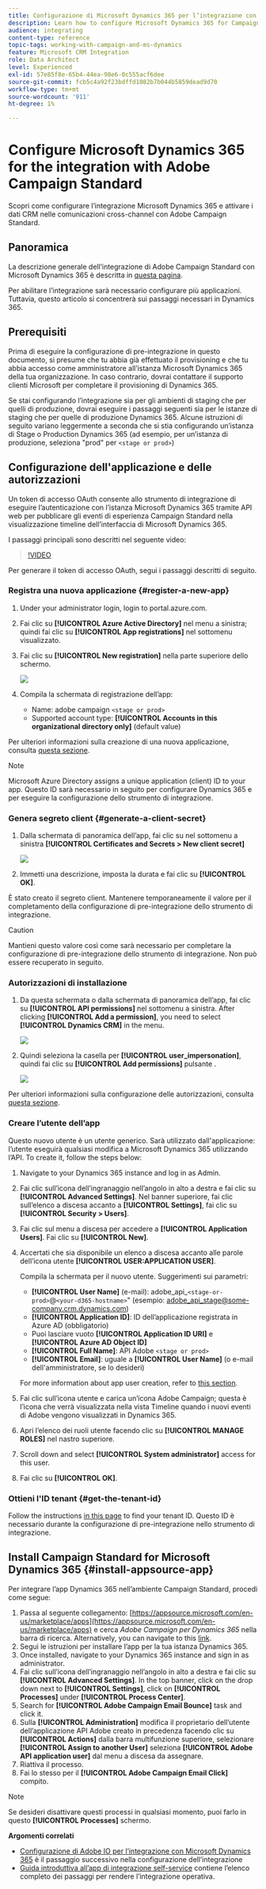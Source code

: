 ```yaml
---
title: Configurazione di Microsoft Dynamics 365 per l’integrazione con Campaign
description: Learn how to configure Microsoft Dynamics 365 for Campaign integration.
audience: integrating
content-type: reference
topic-tags: working-with-campaign-and-ms-dynamics
feature: Microsoft CRM Integration
role: Data Architect
level: Experienced
exl-id: 57e85f8e-65b4-44ea-98e6-0c555acf6dee
source-git-commit: fcb5c4a92f23bdffd1082b7b044b5859dead9d70
workflow-type: tm+mt
source-wordcount: '911'
ht-degree: 1%

---
```


# Configure Microsoft Dynamics 365 for the integration with Adobe Campaign Standard

Scopri come configurare l’integrazione Microsoft Dynamics 365 e attivare i dati CRM nelle comunicazioni cross-channel con Adobe Campaign Standard.

## Panoramica

La descrizione generale dell’integrazione di Adobe Campaign Standard con Microsoft Dynamics 365 è descritta in [questa pagina](../../integrating/using/d365-acs-get-started.md).

Per abilitare l’integrazione sarà necessario configurare più applicazioni. Tuttavia, questo articolo si concentrerà sui passaggi necessari in Dynamics 365.

## Prerequisiti

Prima di eseguire la configurazione di pre-integrazione in questo documento, si presume che tu abbia già effettuato il provisioning e che tu abbia accesso come amministratore all’istanza Microsoft Dynamics 365 della tua organizzazione.  In caso contrario, dovrai contattare il supporto clienti Microsoft per completare il provisioning di Dynamics 365.

Se stai configurando l’integrazione sia per gli ambienti di staging che per quelli di produzione, dovrai eseguire i passaggi seguenti sia per le istanze di staging che per quelle di produzione Dynamics 365. Alcune istruzioni di seguito variano leggermente a seconda che si stia configurando un’istanza di Stage o Production Dynamics 365 (ad esempio, per un’istanza di produzione, seleziona &quot;prod&quot; per `<stage or prod>`)

## Configurazione dell&#39;applicazione e delle autorizzazioni

Un token di accesso OAuth consente allo strumento di integrazione di eseguire l’autenticazione con l’istanza Microsoft Dynamics 365 tramite API web per pubblicare gli eventi di esperienza Campaign Standard nella visualizzazione timeline dell’interfaccia di Microsoft Dynamics 365.

I passaggi principali sono descritti nel seguente video:

>[!VIDEO](https://video.tv.adobe.com/v/27637)

Per generare il token di accesso OAuth, segui i passaggi descritti di seguito.

### Registra una nuova applicazione {#register-a-new-app}

1. Under your administrator login, login to portal.azure.com.

1. Fai clic su **[!UICONTROL Azure Active Directory]** nel menu a sinistra; quindi fai clic su **[!UICONTROL App registrations]** nel sottomenu visualizzato.

1. Fai clic su **[!UICONTROL New registration]** nella parte superiore dello schermo.

   ![](assets/do-not-localize/MSdynACSIntegration-7.png)

1. Compila la schermata di registrazione dell’app:

   * Name: adobe campaign `<stage or prod>`
   * Supported account type: **[!UICONTROL Accounts in this organizational directory only]** (default value)

Per ulteriori informazioni sulla creazione di una nuova applicazione, consulta [questa sezione](https://docs.microsoft.com/en-us/azure/active-directory/develop/quickstart-register-app).

>[!NOTE]
>
>Microsoft Azure Directory assigns a unique application (client) ID to your app. Questo ID sarà necessario in seguito per configurare Dynamics 365 e per eseguire la configurazione dello strumento di integrazione.

### Genera segreto client {#generate-a-client-secret}

1. Dalla schermata di panoramica dell’app, fai clic su nel sottomenu a sinistra **[!UICONTROL Certificates and Secrets > New client secret]**

   ![](assets/do-not-localize/MSdynACSIntegration-8.png)

1. Immetti una descrizione, imposta la durata e fai clic su **[!UICONTROL OK]**.

È stato creato il segreto client. Mantenere temporaneamente il valore per il completamento della configurazione di pre-integrazione dello strumento di integrazione.

>[!CAUTION]
>
>Mantieni questo valore così come sarà necessario per completare la configurazione di pre-integrazione dello strumento di integrazione. Non può essere recuperato in seguito.


### Autorizzazioni di installazione

1. Da questa schermata o dalla schermata di panoramica dell’app, fai clic su **[!UICONTROL API permissions]** nel sottomenu a sinistra.  After clicking **[!UICONTROL Add a permission]**,  you need to select **[!UICONTROL Dynamics CRM]** in the menu.

   ![](assets/do-not-localize/MSdynACSIntegration-9.png)

1. Quindi seleziona la casella per **[!UICONTROL user_impersonation]**, quindi fai clic su **[!UICONTROL Add permissions]** pulsante .

   ![](assets/do-not-localize/MSdynACSIntegration-10.png)

Per ulteriori informazioni sulla configurazione delle autorizzazioni, consulta [questa sezione](https://docs.microsoft.com/en-us/azure/active-directory/develop/quickstart-configure-app-access-web-apis#add-permissions-to-access-web-apis).

### Creare l’utente dell’app

Questo nuovo utente è un utente generico. Sarà utilizzato dall&#39;applicazione: l’utente eseguirà qualsiasi modifica a Microsoft Dynamics 365 utilizzando l’API. To create it, follow the steps below:

1. Navigate to your Dynamics 365 instance and log in as Admin.

1. Fai clic sull’icona dell’ingranaggio nell’angolo in alto a destra e fai clic su **[!UICONTROL Advanced Settings]**. Nel banner superiore, fai clic sull’elenco a discesa accanto a **[!UICONTROL Settings]**, fai clic su **[!UICONTROL Security > Users]**.

1. Fai clic sul menu a discesa per accedere a **[!UICONTROL Application Users]**. Fai clic su **[!UICONTROL New]**.

1. Accertati che sia disponibile un elenco a discesa accanto alle parole dell’icona utente **[!UICONTROL USER:APPLICATION USER]**.

   Compila la schermata per il nuovo utente.  Suggerimenti sui parametri:

   * **[!UICONTROL User Name]** (e-mail): adobe_api_`<stage-or-prod>`@`<your-d365-hostname>`&quot; (esempio: adobe_api_stage@some-company.crm.dynamics.com)
   * **[!UICONTROL Application ID]**: ID dell’applicazione registrata in Azure AD (obbligatorio)
   * Puoi lasciare vuoto **[!UICONTROL Application ID URI]** e **[!UICONTROL Azure AD Object ID]**
   * **[!UICONTROL Full Name]**: API Adobe `<stage or prod>`
   * **[!UICONTROL Email]**: uguale a **[!UICONTROL User Name]** (o e-mail dell&#39;amministratore, se lo desideri)

   For more information about app user creation, refer to [this section](https://docs.microsoft.com/en-gb/power-platform/admin/create-users-assign-online-security-roles#create-an-application-user).

1. Fai clic sull’icona utente e carica un’icona Adobe Campaign; questa è l’icona che verrà visualizzata nella vista Timeline quando i nuovi eventi di Adobe vengono visualizzati in Dynamics 365.

1. Apri l’elenco dei ruoli utente facendo clic su **[!UICONTROL MANAGE ROLES]** nel nastro superiore.

1. Scroll down and select **[!UICONTROL System administrator]** access for this user.

1. Fai clic su **[!UICONTROL OK]**.

### Ottieni l&#39;ID tenant {#get-the-tenant-id}

Follow the instructions [in this page](https://docs.microsoft.com/en-us/onedrive/find-your-office-365-tenant-id) to find your tenant ID.  Questo ID è necessario durante la configurazione di pre-integrazione nello strumento di integrazione.

## Install Campaign Standard for Microsoft Dynamics 365 {#install-appsource-app}

Per integrare l’app Dynamics 365 nell’ambiente Campaign Standard, procedi come segue:

1. Passa al seguente collegamento: [https://appsource.microsoft.com/en-us/marketplace/apps](https://appsource.microsoft.com/en-us/marketplace/apps) e cerca _Adobe Campaign per Dynamics 365_ nella barra di ricerca.
Alternatively, you can navigate to this [link](https://appsource.microsoft.com/en-us/product/dynamics-365/adobecampaign.re4snj-a4n7-5t6y-a14br-d5d1b?flightCodes=adobesignhide&amp;tab=Overview).
1. Segui le istruzioni per installare l’app per la tua istanza Dynamics 365.
1. Once installed, navigate to your Dynamics 365 instance and sign in as administrator.
1. Fai clic sull’icona dell’ingranaggio nell’angolo in alto a destra e fai clic su **[!UICONTROL Advanced Settings]**. In the top banner, click on the drop down next to **[!UICONTROL Settings]**, click on **[!UICONTROL Processes]** under **[!UICONTROL Process Center]**.
1. Search for **[!UICONTROL Adobe Campaign Email Bounce]** task and click it.
1. Sulla **[!UICONTROL Administration]** modifica il proprietario dell’utente dell’applicazione API Adobe creato in precedenza facendo clic su **[!UICONTROL Actions]** dalla barra multifunzione superiore, selezionare **[!UICONTROL Assign to another User]** seleziona **[!UICONTROL Adobe API application user]** dal menu a discesa da assegnare.
1. Riattiva il processo.
1. Fai lo stesso per il **[!UICONTROL Adobe Campaign Email Click]** compito.

>[!NOTE]
>
>Se desideri disattivare questi processi in qualsiasi momento, puoi farlo in questo **[!UICONTROL Processes]** schermo.

**Argomenti correlati**

* [Configurazione di Adobe IO per l’integrazione con Microsoft Dynamics 365](../../integrating/using/d365-acs-configure-adobe-io.md) è il passaggio successivo nella configurazione dell’integrazione
* [Guida introduttiva all’app di integrazione self-service](../../integrating/using/d365-acs-self-service-app-quick-start-guide.md) contiene l’elenco completo dei passaggi per rendere l’integrazione operativa.
